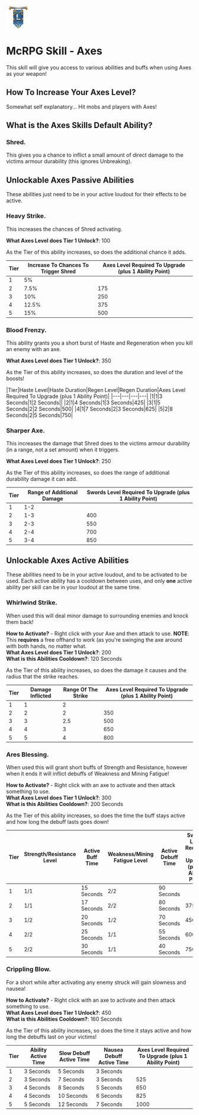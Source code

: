 ![ribbon](images/L-ribbon.png) 

# McRPG Skill - Axes

This skill will give you access to various abilities and buffs when using Axes as your weapon!

## How To Increase Your Axes Level?
Somewhat self explanatory... Hit mobs and players with Axes!

## What is the Axes Skills Default Ability?

### **Shred**.

This gives you a chance to inflict a small amount of direct damage to the victims armour durability (this ignores Unbreaking).<br>

## Unlockable Axes Passive Abilities

These abilities just need to be in your active loudout for their effects to be active.

### **Heavy Strike**.

This increases the chances of Shred activating. 

**What Axes Level does Tier 1 Unlock?**: 100

As the Tier of this ability increases, so does the additional chance it adds.

|Tier|Increase To Chances To Trigger Shred|Axes Level Required To Upgrade (plus 1 Ability Point)|
|---|---|---|
|1|5%||
|2|7.5%|175|
|3|10%|250|
|4|12.5%|375|
|5|15%|500|

### **Blood Frenzy**.

This ability grants you a short burst of Haste and Regeneration when you kill an enemy with an axe. 

**What Axes Level does Tier 1 Unlock?**: 350

As the Tier of this ability increases, so does the duration and level of the boosts!

|Tier|Haste Level|Haste Duration|Regen Level|Regen Duration|Axes Level Required To Upgrade (plus 1 Ability Point)|
|---|---|---|---|
|1|1|3 Seconds|1|2 Seconds||
|2|1|4 Seconds|1|3 Seconds|425|
|3|1|5 Seconds|2|2 Seconds|500|
|4|1|7 Seconds|2|3 Seconds|625|
|5|2|8 Seconds|2|5 Seconds|750|

### **Sharper Axe**.

This increases the damage that Shred does to the victims armour durability (in a range, not a set amount) when it triggers. 

**What Axes Level does Tier 1 Unlock?**: 250

As the Tier of this ability increases, so does the range of additional durability damage it can add.

|Tier|Range of Additional Damage|Swords Level Required To Upgrade (plus 1 Ability Point)|
|---|---|---|
|1|1-2||
|2|1-3|400|
|3|2-3|550|
|4|2-4|700|
|5|3-4|850|


## Unlockable Axes Active Abilities

These abilities need to be in your active loudout, and to be activated to be used. Each active ability has a cooldown between uses, and only **one** active ability per skill can be in your loudout at the same time.

### **Whirlwind Strike**.

When used this will deal minor damage to surrounding enemies and knock them back!

**How to Activate?** - Right click with your Axe and then attack to use. **NOTE**: This **requires** a free offhand to work (as you're swinging the axe around with both hands, no matter what.<br>
**What Axes Level does Tier 1 Unlock?**: 200<br>
**What is this Abilities Cooldown?**: 120 Seconds

As the Tier of this ability increases, so does the damage it causes and the radius that the strike reaches.

|Tier|Damage Inflicted|Range Of The Strike|Axes Level Required To Upgrade (plus 1 Ability Point)|
|---|---|---|---|
|1|1|2||
|2|2|2|350|
|3|3|2.5|500|
|4|4|3|650|
|5|5|4|800|

### **Ares Blessing**.

When used this will grant short buffs of Strength and Resistance, however when it ends it will inflict debuffs of Weakness and Mining Fatigue!

**How to Activate?** - Right click with an axe to activate and then attack something to use.<br>
**What Axes Level does Tier 1 Unlock?**: 300<br>
**What is this Abilities Cooldown?**: 200 Seconds

As the Tier of this ability increases, so does the time the buff stays active and how long the debuff lasts goes down!

|Tier|Strength/Resistance Level|Active Buff Time|Weakness/Mining Fatigue Level|Active Debuff Time|Swords Level Required To Upgrade (plus 1 Ability Point)|
|---|---|---|---|----|----|
|1|1/1|15 Seconds|2/2|90 Seconds||
|2|1/1|17 Seconds|2/2|80 Seconds|375|
|3|1/2|20 Seconds|1/2|70 Seconds|450|
|4|2/2|25 Seconds|1/1|55 Seconds|600|
|5|2/2|30 Seconds|1/1|40 Seconds|750|

### **Crippling Blow**.

For a short while after activating any enemy struck will gain slowness and nausea!

**How to Activate?** - Right click with an axe to activate and then attack something to use.<br>
**What Axes Level does Tier 1 Unlock?**: 450<br>
**What is this Abilities Cooldown?**: 160 Seconds

As the Tier of this ability increases, so does the time it stays active and how long the debuffs last on your victims!

|Tier|Ability Active Time|Slow Debuff Active Time|Nausea Debuff Active Time|Axes Level Required To Upgrade (plus 1 Ability Point)|
|---|---|---|---|---|
|1|3 Seconds|5 Seconds|3 Seconds||
|2|3 Seconds|7 Seconds|3 Seconds|525|
|3|4 Seconds|8 Seconds|5 Seconds|650|
|4|4 Seconds|10 Seconds|6 Seconds|825|
|5|5 Seconds|12 Seconds|7 Seconds|1000|
